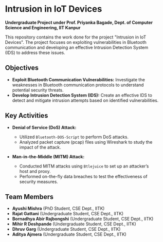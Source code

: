 # Intrusion in IoT Devices

**Undergraduate Project under Prof. Priyanka Bagade, Dept. of Computer Science and Engineering, IIT Kanpur**

This repository contains the work done for the project "Intrusion in IoT Devices". The project focuses on exploiting vulnerabilities in Bluetooth communication and developing an effective Intrusion Detection System (IDS) to address these issues.


## Objectives
- **Exploit Bluetooth Communication Vulnerabilities:** Investigate the weaknesses in Bluetooth communication protocols to understand potential security threats.
- **Develop Intrusion Detection System (IDS):** Create an effective IDS to detect and mitigate intrusion attempts based on identified vulnerabilities.

## Key Activities
- **Denial of Service (DoS) Attack:**
  - Utilized `Bluetooth-DOS-Script` to perform DoS attacks.
  - Analyzed packet capture (pcap) files using Wireshark to study the impact of the attack.

- **Man-in-the-Middle (MITM) Attack:**
  - Conducted MITM attacks using `Btlejuice` to set up an attacker’s host and proxy.
  - Performed on-the-fly data breaches to test the effectiveness of security measures.

## Team Members
- **Ayushi Mishra** (PhD Student, CSE Dept., IITK)
- **Rajat Gattani** (Undergraduate Student, CSE Dept., IITK)
- **Bornadhya Abir Rajbongshi** (Undergraduate Student, CSE Dept., IITK)
- **Mihir R Deshpande** (Undergraduate Student, CSE Dept., IITK)
- **Dhruv Garg** (Undergraduate Student, CSE Dept., IITK)
- **Aditya Ajmera** (Undergraduate Student, CSE Dept., IITK)
